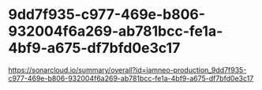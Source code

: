 # 9dd7f935-c977-469e-b806-932004f6a269-ab781bcc-fe1a-4bf9-a675-df7bfd0e3c17
https://sonarcloud.io/summary/overall?id=iamneo-production_9dd7f935-c977-469e-b806-932004f6a269-ab781bcc-fe1a-4bf9-a675-df7bfd0e3c17
